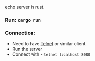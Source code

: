 echo server in rust. 

### Run: `cargo run`

### Connection:
- Need to have [Telnet](https://www.npmjs.com/package/telnet-client) or similar client.
- Run the server
- Connect with - `telnet localhost 8080`
 

